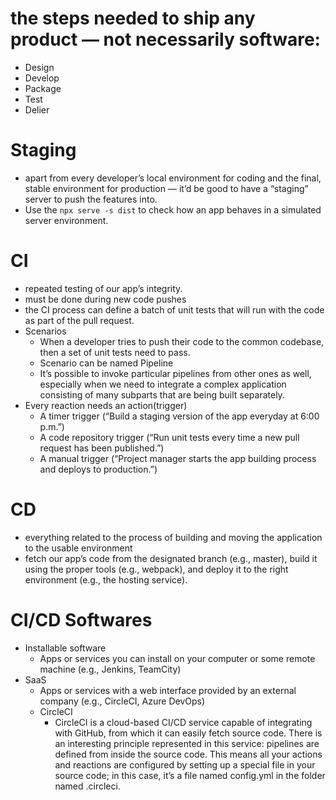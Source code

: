 # the steps needed to ship any product — not necessarily software:

-   Design
-   Develop
-   Package
-   Test
-   Delier

# Staging

-   apart from every developer’s local environment for coding and the final, stable environment for production — it’d be good to have a “staging” server to push the features into.
-   Use the `npx serve -s dist` to check how an app behaves in a simulated server environment.

# CI

-   repeated testing of our app’s integrity.
-   must be done during new code pushes
-   the CI process can define a batch of unit tests that will run with the code as part of the pull request.
-   Scenarios
    -   When a developer tries to push their code to the common codebase, then a set of unit tests need to pass.
    -   Scenario can be named Pipeline
    -   It’s possible to invoke particular pipelines from other ones as well, especially when we need to integrate a complex application consisting of many subparts that are being built separately.
-   Every reaction needs an action(trigger)
    -   A timer trigger (“Build a staging version of the app everyday at 6:00 p.m.”)
    -   A code repository trigger (“Run unit tests every time a new pull request has been published.”)
    -   A manual trigger (“Project manager starts the app building process and deploys to production.”)

# CD

-   everything related to the process of building and moving the application to the usable environment
-   fetch our app’s code from the designated branch (e.g., master), build it using the proper tools (e.g., webpack), and deploy it to the right environment (e.g., the hosting service).

# CI/CD Softwares

-   Installable software
    -   Apps or services you can install on your computer or some remote machine (e.g., Jenkins, TeamCity)
-   SaaS
    -   Apps or services with a web interface provided by an external company (e.g., CircleCI, Azure DevOps)
    -   CircleCI
        -   CircleCI is a cloud-based CI/CD service capable of integrating with GitHub, from which it can easily fetch source code. There is an interesting principle represented in this service: pipelines are defined from inside the source code. This means all your actions and reactions are configured by setting up a special file in your source code; in this case, it’s a file named config.yml in the folder named .circleci.
